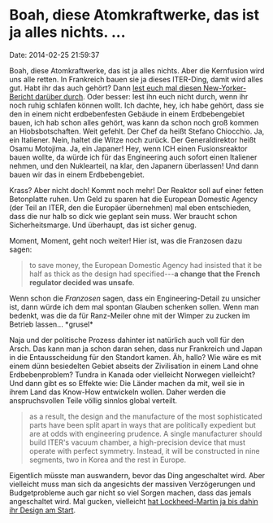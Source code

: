 Boah, diese Atomkraftwerke, das ist ja alles nichts. \...
=========================================================

Date: 2014-02-25 21:59:37

Boah, diese Atomkraftwerke, das ist ja alles nichts. Aber die Kernfusion
wird uns alle retten. In Frankreich bauen sie ja dieses ITER-Ding, damit
wird alles gut. Habt ihr das auch gehört? Dann [lest euch mal diesen
New-Yorker-Bericht darüber
durch](http://www.newyorker.com/reporting/2014/03/03/140303fa_fact_khatchadourian?currentPage=all).
Oder besser: lest ihn euch nicht durch, wenn ihr noch ruhig schlafen
können wollt. Ich dachte, hey, ich habe gehört, dass sie den in einem
nicht erdbebenfesten Gebäude in einem Erdbebengebiet bauen, ich hab
schon alles gehört, was kann da schon noch groß kommen an
Hiobsbotschaften. Weit gefehlt. Der Chef da heißt Stefano Chiocchio. Ja,
ein Italiener. Nein, haltet die Witze noch zurück. Der Generaldirektor
heißt Osamu Motojima. Ja, ein Japaner! Hey, wenn ICH einen
Fusionsreaktor bauen wollte, da würde ich für das Engineering auch
sofort einen Italiener nehmen, und den Nuklearteil, na klar, den
Japanern überlassen! Und dann bauen wir das in einem Erdbebengebiet.

Krass? Aber nicht doch! Kommt noch mehr! Der Reaktor soll auf einer
fetten Betonplatte ruhen. Um Geld zu sparen hat die European Domestic
Agency (der Teil an ITER, den die Europäer übernehmen) mal eben
entschieden, dass die nur halb so dick wie geplant sein muss. Wer
braucht schon Sicherheitsmarge. Und überhaupt, das ist sicher genug.

Moment, Moment, geht noch weiter! Hier ist, was die Franzosen dazu
sagen:

> to save money, the European Domestic Agency had insisted that it be
> half as thick as the design had specified---**a change that the French
> regulator decided was unsafe**.

Wenn schon die *Franzosen* sagen, dass ein Engineering-Detail zu
unsicher ist, dann würde ich dem mal spontan Glauben schenken sollen.
Wenn man bedenkt, was die da für Ranz-Meiler ohne mit der Wimper zu
zucken im Betrieb lassen\... \*grusel\*

Naja und der politische Prozess dahinter ist natürlich auch voll für den
Arsch. Das kann man ja schon daran sehen, dass nur Frankreich und Japan
in die Entausscheidung für den Standort kamen. Äh, hallo? Wie wäre es
mit einem dünn besiedelten Gebiet abseits der Zivilisation in einem Land
ohne Erdbebenproblem? Tundra in Kanada oder vielleicht Norwegen
vielleicht? Und dann gibt es so Effekte wie: Die Länder machen da mit,
weil sie in ihrem Land das Know-How entwickeln wollen. Daher werden die
anspruchsvollen Teile völlig sinnlos global verteilt.

> as a result, the design and the manufacture of the most sophisticated
> parts have been split apart in ways that are politically expedient but
> are at odds with engineering prudence. A single manufacturer should
> build ITER's vacuum chamber, a high-precision device that must operate
> with perfect symmetry. Instead, it will be constructed in nine
> segments, two in Korea and the rest in Europe.

Eigentlich müsste man auswandern, bevor das Ding angeschaltet wird. Aber
vielleicht muss man sich da angesichts der massiven Verzögerungen und
Budgetprobleme auch gar nicht so viel Sorgen machen, dass das jemals
angeschaltet wird. Mal gucken, vielleicht [hat Lockheed-Martin ja bis
dahin ihr Design am Start](http://blog.fefe.de/?ts=afc9dd6e).
